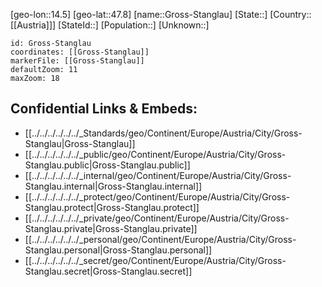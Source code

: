 ﻿---
location: [47.8,14.5]
mapzoom: [7,12] 
mapmarker: city 
type: City
tags:
- geo/City


SpocWebEntityId: 30605
isDeleted: false
confidential: public

---
[geo-lon::14.5]
[geo-lat::47.8]
[name::Gross-Stanglau]
[State::]
[Country::[[Austria]]]
[StateId::]
[Population::]
[Unknown::]


```leaflet
id: Gross-Stanglau
coordinates: [[Gross-Stanglau]]
markerFile: [[Gross-Stanglau]]
defaultZoom: 11 
maxZoom: 18
```


## Confidential Links & Embeds: 
- [[../../../../../../_Standards/geo/Continent/Europe/Austria/City/Gross-Stanglau|Gross-Stanglau]] 
- [[../../../../../../_public/geo/Continent/Europe/Austria/City/Gross-Stanglau.public|Gross-Stanglau.public]] 
- [[../../../../../../_internal/geo/Continent/Europe/Austria/City/Gross-Stanglau.internal|Gross-Stanglau.internal]] 
- [[../../../../../../_protect/geo/Continent/Europe/Austria/City/Gross-Stanglau.protect|Gross-Stanglau.protect]] 
- [[../../../../../../_private/geo/Continent/Europe/Austria/City/Gross-Stanglau.private|Gross-Stanglau.private]] 
- [[../../../../../../_personal/geo/Continent/Europe/Austria/City/Gross-Stanglau.personal|Gross-Stanglau.personal]] 
- [[../../../../../../_secret/geo/Continent/Europe/Austria/City/Gross-Stanglau.secret|Gross-Stanglau.secret]] 
